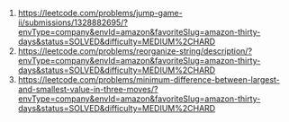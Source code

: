 1. https://leetcode.com/problems/jump-game-ii/submissions/1328882695/?envType=company&envId=amazon&favoriteSlug=amazon-thirty-days&status=SOLVED&difficulty=MEDIUM%2CHARD
2. https://leetcode.com/problems/reorganize-string/description/?envType=company&envId=amazon&favoriteSlug=amazon-thirty-days&status=SOLVED&difficulty=MEDIUM%2CHARD
3. https://leetcode.com/problems/minimum-difference-between-largest-and-smallest-value-in-three-moves/?envType=company&envId=amazon&favoriteSlug=amazon-thirty-days&status=SOLVED&difficulty=MEDIUM%2CHARD
